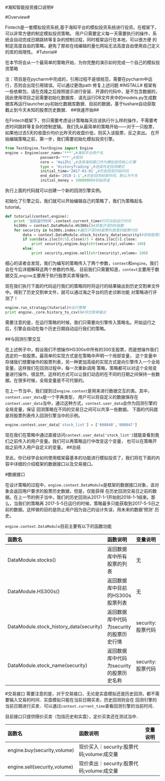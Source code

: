 #海知智能投资接口说明#

#Overview#

Fintech是一套模拟投资系统,基于海知平台的模拟投资系统进行投资。在框架下，可以非常方便的制定模拟投资策略。
用户只需要定义每一天需要执行的操作，系统会自动完成日期跳转等复杂的控制过程，同时框架运行在本地，可以很方便
的制定高度自由的策略。避免了那些在线编辑的量化网站无法高度自由使用自己定义的库的局限性。
#Tutorial#

在本节将会从一个最简单的策略开始，为你完整的演示如何完成一个自己的模拟投资策略

注：项目是在pycharm中完成的，引用过程不是很规范，需要在pycharm中运行，否则会出现引用错误。可以通过更改path
修复上述问题
#INSTALL#
框架有一些依赖包，请在克隆之后按照提示进行安装．开源的代码中，是不包含数据的，因此使用项目之前需要初始化数据库．请先运行DB文件夹中的models.py生成数据库再运行launcher.py初始化数据库数据．目前的数据，基于tushare自动获取截止到今天未知的股票历史数据．
##快速开始##

在Fintech框架下，你只需要考虑设计策略每天应该执行什么样的操作，不需要考虑时间跳转等复杂的控制逻辑。
我们先从最简单的策略开始——对于一只股票，如果他过去5天的收盘价均价比昨天的收盘价低，则买入该股票，反之卖出。
在开始编辑策略之前，第一步，我们需要初始化模拟投资引擎。
```python
from TestEngine.TestEngine import Engine
engine = Engine(user_name='***',#海知平台用户名
                password='***',#密码
                core = 'HaiZhi',#选择海知接口作为模拟投资核心引擎
                type = 'HistoryTrading',#选择历史回测模式
                initial_time='2017-01-01',#历史回测开始时间
                end_date='2018-1-1',#历史回测结束时间，默认为今天
                initial_money = 1000000)#初始资金
```
执行上面的代码就可以创建一个新的回测引擎实例。

初始化了引擎之后，我们就可以开始编辑自己的策略了，我们为策略起名tutorial。
```python
def tutorial(context,engine):
    print '当前运行时间',context.current_time#打印当前运行时间
    hs300s = context.DataModule.HS300s()#获取沪深300指数
    for security in hs300s.index:#遍历沪深300股票列表里的股票代码
        data = context.DataModule.stock_history_data(security)#获取股票历史交易数据
        if sum(data.iloc[0:5].close)/5 > data.iloc[5].close:
            print security,engine.buy(str(security),volume= 100)
        else:
            print security,engine.sell(str(security),volume= 100)
```
细心的读者会发现，我们为编写的策略传入了两个参数，`context`和`engine`。我们会在今后详细解释这两个参数的作用。
目前我们只需要知道，`context`主要用于数据交互,`engine`主要用于执行股票买卖等操作。

现在我们执行下面的代码运行我们的策略同时将运行的结果输出到历史交割单文件中。得到了历史交割单文件，就可以通过海之平台的历史诊断功能
对策略进行评测了！
```python
engine.run_stratagy(tutorial)#运行策略
print engine._core.history_to_csv()#将交割单输出
```
需要注意的是，在运行策略的时候，我们只需要向引擎传入策略名。开始运行之后，引擎会自动在每个历史日期自动运行我们的策略。


##与回测引擎交互

在上述例子中，假设我们不想操作HS300s中所有的300支股票，而是想操作我们选定的一些股票。最简单的实现方式是在策略中声明一个局部变量，
这个变量中存储我们想要操作的股票列表，另一种更加高级的实现方式是向引擎传入一个全局变量，这样我们在回测过程中，每一次重新调用
策略，策略都可以对这个全局变量进行操作。很显然，这样的方式可以让我们动态的在不同的日期之间保持一些数据。在很多时候，全局变量是不可代替的。

在上一节当中，我们提到过`engine.context`是用来进行数据交互的类。其中，`context.user_data`是一个字典类型，
用户可以将自定义的数据保存在`context.user_data`当中，通过这种方式，`context.user_data`会作为回测引擎的全局变量，保证
回测策略在不同的交易日之间可以共享一些数据。
下面的代码就是将股票列表传入回测引擎当中的示例。
```python
engine.context.user_data['stock_list'] = ['600848','600847']
```
现在我们在策略中通过直接访问`context.user_data['stock_list']`就能查看到我们之前传入的用户变量。我们可以再策略运行中改变这个变量，
也可以在策略开始之前传入用户自定义的变量。
##总结

至此，你已经学会如何使用框架最基本的功能进行模拟投资了，我们将在下面的内容中详细的介绍框架的数据接口以及交易接口。

#数据接口

在设计策略的过程中，`engine.context.DataModule`是框架的数据接口对象，该对象会返回用户要求的股票历史数据，但是，仅能获得
在历史回测交易日之前的数据。在上一节的例子当中，我们的历史回测从2017-1-1开始到2018-1-1结束。那么，当我们的策略再
2017-5-5日运行的时候，策略最多只能获取到2017-5-5日之前的数据。这样做的目的是防止用户因为自己的设计失误，用未来的数据‘预测’
历史。

`engine.context.DataModule`目前主要有以下的函数功能

函数名|函数说明|变量说明|
:-----|:-----|:-----|
DataModule.stocks()|返回数据库中所有股票的列表|无|
DataModule.HS300s()|返回数据库中目前的HS300s股票列表|无
DataModule.stock_history_data(security)|返回数据库中代码为security的股票历史行情|security:股票代码
DataModule.stock_name(security)|返回数据库中代码为security的股票历史名称|security:股票代码

#交易接口
需要注意的是，对于交易接口，无论是实盘模拟还是历史回测，都不需要输入交易的时间．实盘模拟只能在当前日期买卖，历史回测则会在
回测引擎的当前日期进行买卖．可以通过`context.current_time`查看回测引擎的当前时间．

目前接口只提供限价买卖（包括历史和实盘），定价买卖还在测试当中．

函数名|函数说明|变量说明|
:-----|:-----|:-----|
engine.buy(security,volume)|现价买入｜security:股票代码;volume:成交量
engine.sell(security,volume)|现价卖出｜security:股票代码;volume:成交量

